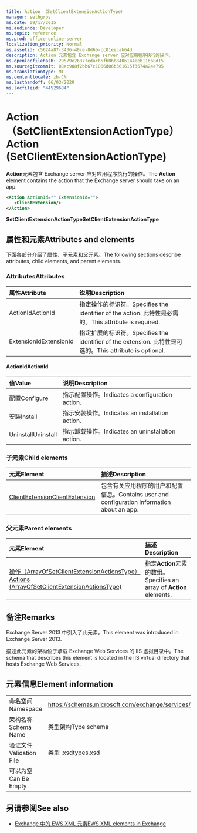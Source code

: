 ```yaml
---
title: Action （SetClientExtensionActionType）
manager: sethgros
ms.date: 09/17/2015
ms.audience: Developer
ms.topic: reference
ms.prod: office-online-server
localization_priority: Normal
ms.assetid: c5624a87-3436-40ce-8d6b-cc01eecab64d
description: Action 元素包含 Exchange server 应对应用程序执行的操作。
ms.openlocfilehash: 29579e26377edacb5fb0bb8406144eeb116b8d15
ms.sourcegitcommit: 88ec988f2bb67c1866d06b361615f3674a24e795
ms.translationtype: MT
ms.contentlocale: zh-CN
ms.lasthandoff: 06/03/2020
ms.locfileid: "44529684"
---
```

# <a name="action-setclientextensionactiontype"></a><span data-ttu-id="4efe8-103">Action （SetClientExtensionActionType）</span><span class="sxs-lookup"><span data-stu-id="4efe8-103">Action (SetClientExtensionActionType)</span></span>

<span data-ttu-id="4efe8-104">**Action**元素包含 Exchange server 应对应用程序执行的操作。</span><span class="sxs-lookup"><span data-stu-id="4efe8-104">The **Action** element contains the action that the Exchange server should take on an app.</span></span> 
  
```XML
<Action ActionId="" ExtensionId="">
   <ClientExtension/>
</Action>
```

 <span data-ttu-id="4efe8-105">**SetClientExtensionActionType**</span><span class="sxs-lookup"><span data-stu-id="4efe8-105">**SetClientExtensionActionType**</span></span>
## <a name="attributes-and-elements"></a><span data-ttu-id="4efe8-106">属性和元素</span><span class="sxs-lookup"><span data-stu-id="4efe8-106">Attributes and elements</span></span>

<span data-ttu-id="4efe8-107">下面各部分介绍了属性、子元素和父元素。</span><span class="sxs-lookup"><span data-stu-id="4efe8-107">The following sections describe attributes, child elements, and parent elements.</span></span>
  
### <a name="attributes"></a><span data-ttu-id="4efe8-108">Attributes</span><span class="sxs-lookup"><span data-stu-id="4efe8-108">Attributes</span></span>

|<span data-ttu-id="4efe8-109">**属性**</span><span class="sxs-lookup"><span data-stu-id="4efe8-109">**Attribute**</span></span>|<span data-ttu-id="4efe8-110">**说明**</span><span class="sxs-lookup"><span data-stu-id="4efe8-110">**Description**</span></span>|
|:-----|:-----|
|<span data-ttu-id="4efe8-111">ActionId</span><span class="sxs-lookup"><span data-stu-id="4efe8-111">ActionId</span></span>  <br/> |<span data-ttu-id="4efe8-112">指定操作的标识符。</span><span class="sxs-lookup"><span data-stu-id="4efe8-112">Specifies the identifier of the action.</span></span> <span data-ttu-id="4efe8-113">此特性是必需的。</span><span class="sxs-lookup"><span data-stu-id="4efe8-113">This attribute is required.</span></span>  <br/> |
|<span data-ttu-id="4efe8-114">ExtensionId</span><span class="sxs-lookup"><span data-stu-id="4efe8-114">ExtensionId</span></span>  <br/> |<span data-ttu-id="4efe8-115">指定扩展的标识符。</span><span class="sxs-lookup"><span data-stu-id="4efe8-115">Specifies the identifier of the extension.</span></span> <span data-ttu-id="4efe8-116">此特性是可选的。</span><span class="sxs-lookup"><span data-stu-id="4efe8-116">This attribute is optional.</span></span>  <br/> |
   
#### <a name="actionid"></a><span data-ttu-id="4efe8-117">ActionId</span><span class="sxs-lookup"><span data-stu-id="4efe8-117">ActionId</span></span>

|<span data-ttu-id="4efe8-118">**值**</span><span class="sxs-lookup"><span data-stu-id="4efe8-118">**Value**</span></span>|<span data-ttu-id="4efe8-119">**说明**</span><span class="sxs-lookup"><span data-stu-id="4efe8-119">**Description**</span></span>|
|:-----|:-----|
|<span data-ttu-id="4efe8-120">配置</span><span class="sxs-lookup"><span data-stu-id="4efe8-120">Configure</span></span>  <br/> |<span data-ttu-id="4efe8-121">指示配置操作。</span><span class="sxs-lookup"><span data-stu-id="4efe8-121">Indicates a configuration action.</span></span>  <br/> |
|<span data-ttu-id="4efe8-122">安装</span><span class="sxs-lookup"><span data-stu-id="4efe8-122">Install</span></span>  <br/> |<span data-ttu-id="4efe8-123">指示安装操作。</span><span class="sxs-lookup"><span data-stu-id="4efe8-123">Indicates an installation action.</span></span>  <br/> |
|<span data-ttu-id="4efe8-124">Uninstall</span><span class="sxs-lookup"><span data-stu-id="4efe8-124">Uninstall</span></span>  <br/> |<span data-ttu-id="4efe8-125">指示卸载操作。</span><span class="sxs-lookup"><span data-stu-id="4efe8-125">Indicates an uninstallation action.</span></span>  <br/> |
   
### <a name="child-elements"></a><span data-ttu-id="4efe8-126">子元素</span><span class="sxs-lookup"><span data-stu-id="4efe8-126">Child elements</span></span>

|<span data-ttu-id="4efe8-127">**元素**</span><span class="sxs-lookup"><span data-stu-id="4efe8-127">**Element**</span></span>|<span data-ttu-id="4efe8-128">**描述**</span><span class="sxs-lookup"><span data-stu-id="4efe8-128">**Description**</span></span>|
|:-----|:-----|
|[<span data-ttu-id="4efe8-129">ClientExtension</span><span class="sxs-lookup"><span data-stu-id="4efe8-129">ClientExtension</span></span>](clientextension.md) <br/> |<span data-ttu-id="4efe8-130">包含有关应用程序的用户和配置信息。</span><span class="sxs-lookup"><span data-stu-id="4efe8-130">Contains user and configuration information about an app.</span></span>  <br/> |
   
### <a name="parent-elements"></a><span data-ttu-id="4efe8-131">父元素</span><span class="sxs-lookup"><span data-stu-id="4efe8-131">Parent elements</span></span>

|<span data-ttu-id="4efe8-132">**元素**</span><span class="sxs-lookup"><span data-stu-id="4efe8-132">**Element**</span></span>|<span data-ttu-id="4efe8-133">**描述**</span><span class="sxs-lookup"><span data-stu-id="4efe8-133">**Description**</span></span>|
|:-----|:-----|
|[<span data-ttu-id="4efe8-134">操作（ArrayOfSetClientExtensionActionsType）</span><span class="sxs-lookup"><span data-stu-id="4efe8-134">Actions (ArrayOfSetClientExtensionActionsType)</span></span>](actions-arrayofsetclientextensionactionstype.md) <br/> |<span data-ttu-id="4efe8-135">指定**Action**元素的数组。</span><span class="sxs-lookup"><span data-stu-id="4efe8-135">Specifies an array of **Action** elements.</span></span>  <br/> |
   
## <a name="remarks"></a><span data-ttu-id="4efe8-136">备注</span><span class="sxs-lookup"><span data-stu-id="4efe8-136">Remarks</span></span>

<span data-ttu-id="4efe8-137">Exchange Server 2013 中引入了此元素。</span><span class="sxs-lookup"><span data-stu-id="4efe8-137">This element was introduced in Exchange Server 2013.</span></span>
  
<span data-ttu-id="4efe8-138">描述此元素的架构位于承载 Exchange Web Services 的 IIS 虚拟目录中。</span><span class="sxs-lookup"><span data-stu-id="4efe8-138">The schema that describes this element is located in the IIS virtual directory that hosts Exchange Web Services.</span></span>
  
## <a name="element-information"></a><span data-ttu-id="4efe8-139">元素信息</span><span class="sxs-lookup"><span data-stu-id="4efe8-139">Element information</span></span>

|||
|:-----|:-----|
|<span data-ttu-id="4efe8-140">命名空间</span><span class="sxs-lookup"><span data-stu-id="4efe8-140">Namespace</span></span>  <br/> |https://schemas.microsoft.com/exchange/services/2006/types  <br/> |
|<span data-ttu-id="4efe8-141">架构名称</span><span class="sxs-lookup"><span data-stu-id="4efe8-141">Schema Name</span></span>  <br/> |<span data-ttu-id="4efe8-142">类型架构</span><span class="sxs-lookup"><span data-stu-id="4efe8-142">Type schema</span></span>  <br/> |
|<span data-ttu-id="4efe8-143">验证文件</span><span class="sxs-lookup"><span data-stu-id="4efe8-143">Validation File</span></span>  <br/> |<span data-ttu-id="4efe8-144">类型 .xsd</span><span class="sxs-lookup"><span data-stu-id="4efe8-144">types.xsd</span></span>  <br/> |
|<span data-ttu-id="4efe8-145">可以为空</span><span class="sxs-lookup"><span data-stu-id="4efe8-145">Can Be Empty</span></span>  <br/> ||
   
## <a name="see-also"></a><span data-ttu-id="4efe8-146">另请参阅</span><span class="sxs-lookup"><span data-stu-id="4efe8-146">See also</span></span>

- [<span data-ttu-id="4efe8-147">Exchange 中的 EWS XML 元素</span><span class="sxs-lookup"><span data-stu-id="4efe8-147">EWS XML elements in Exchange</span></span>](ews-xml-elements-in-exchange.md)


